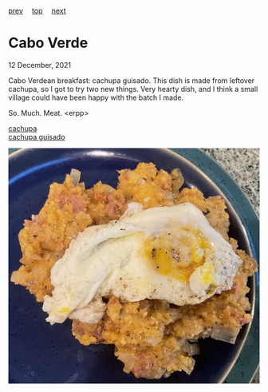 [prev](../b/burundi.md)&emsp;
[top](../index.md)&emsp;
[next](cambodia.md)
# Cabo Verde
12 December, 2021


Cabo Verdean breakfast: cachupa guisado. This dish is made from leftover cachupa, so I got to try two new things. Very hearty dish, and I think a small village could have been happy with the batch I made.

So. Much. Meat. &lt;erpp&gt;


[cachupa](https://www.food.com/recipe/cachupa-rica-344046)<br>
[cachupa guisado](https://www.crumbsnatched.com/cachupa-guisado-refogado-cape-verde/)

![Cachupa guisado](images/cabo_verde.jpeg)
